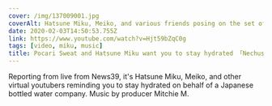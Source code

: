 ```yaml
---
cover: /img/137009001.jpg
coverAlt: Hatsune Miku, Meiko, and various friends posing on the set of a news room
date: 2020-02-03T14:50:53.755Z
link: https://www.youtube.com/watch?v=Hjt59bZqC0g
tags: [video, miku, music]
title: Pocari Sweat and Hatsune Miku want you to stay hydrated 「Nechusho No!No! feat. 初音ミク＆MEIKO」
---
```


Reporting from live from News39, it's Hatsune Miku, Meiko, and other virtual youtubers reminding you to stay hydrated on behalf of a Japanese bottled water company. Music by producer Mitchie M.
